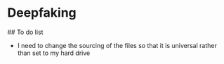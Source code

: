 # Deepfaking 



## To do list

- I need to change the sourcing of the files so that it is universal rather than set to my hard drive